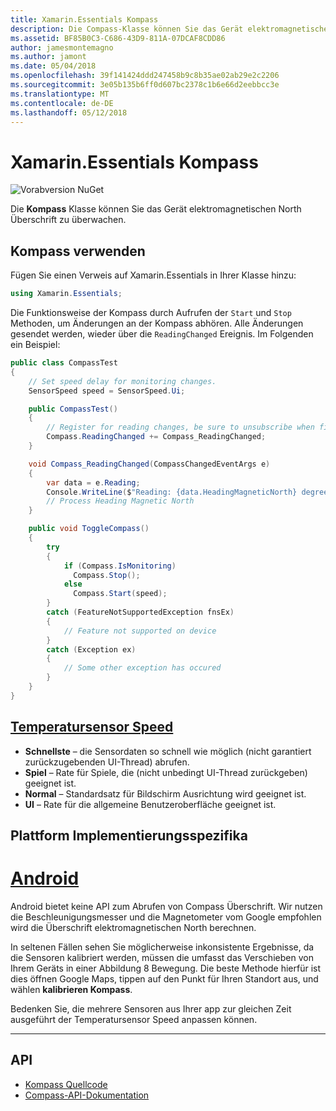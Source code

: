 ```yaml
---
title: Xamarin.Essentials Kompass
description: Die Compass-Klasse können Sie das Gerät elektromagnetischen North Überschrift überwachen.
ms.assetid: BF85B0C3-C686-43D9-811A-07DCAF8CDD86
author: jamesmontemagno
ms.author: jamont
ms.date: 05/04/2018
ms.openlocfilehash: 39f141424ddd247458b9c8b35ae02ab29e2c2206
ms.sourcegitcommit: 3e05b135b6ff0d607bc2378c1b6e66d2eebbcc3e
ms.translationtype: MT
ms.contentlocale: de-DE
ms.lasthandoff: 05/12/2018
---
```

# <a name="xamarinessentials-compass"></a>Xamarin.Essentials Kompass

![Vorabversion NuGet](~/media/shared/pre-release.png)

Die **Kompass** Klasse können Sie das Gerät elektromagnetischen North Überschrift zu überwachen.

## <a name="using-compass"></a>Kompass verwenden

Fügen Sie einen Verweis auf Xamarin.Essentials in Ihrer Klasse hinzu:

```csharp
using Xamarin.Essentials;
```

Die Funktionsweise der Kompass durch Aufrufen der `Start` und `Stop` Methoden, um Änderungen an der Kompass abhören. Alle Änderungen gesendet werden, wieder über die `ReadingChanged` Ereignis. Im Folgenden ein Beispiel:

```csharp
public class CompassTest
{
    // Set speed delay for monitoring changes.
    SensorSpeed speed = SensorSpeed.Ui;

    public CompassTest()
    {
        // Register for reading changes, be sure to unsubscribe when finished
        Compass.ReadingChanged += Compass_ReadingChanged;
    }

    void Compass_ReadingChanged(CompassChangedEventArgs e)
    {
        var data = e.Reading;
        Console.WriteLine($"Reading: {data.HeadingMagneticNorth} degrees");
        // Process Heading Magnetic North
    }

    public void ToggleCompass()
    {
        try
        {
            if (Compass.IsMonitoring)
              Compass.Stop();
            else
              Compass.Start(speed);
        }
        catch (FeatureNotSupportedException fnsEx)
        {
            // Feature not supported on device
        }
        catch (Exception ex)
        {
            // Some other exception has occured
        }
    }
}
```

## <a name="sensor-speedxrefxamarinessentialssensorspeed"></a>[Temperatursensor Speed](xref:Xamarin.Essentials.SensorSpeed)

- **Schnellste** – die Sensordaten so schnell wie möglich (nicht garantiert zurückzugebenden UI-Thread) abrufen.
- **Spiel** – Rate für Spiele, die (nicht unbedingt UI-Thread zurückgeben) geeignet ist.
- **Normal** – Standardsatz für Bildschirm Ausrichtung wird geeignet ist.
- **UI** – Rate für die allgemeine Benutzeroberfläche geeignet ist.

## <a name="platform-implementation-specifics"></a>Plattform Implementierungsspezifika

# <a name="androidtabandroid"></a>[Android](#tab/android)

Android bietet keine API zum Abrufen von Compass Überschrift. Wir nutzen die Beschleunigungsmesser und die Magnetometer vom Google empfohlen wird die Überschrift elektromagnetischen North berechnen. 

In seltenen Fällen sehen Sie möglicherweise inkonsistente Ergebnisse, da die Sensoren kalibriert werden, müssen die umfasst das Verschieben von Ihrem Geräts in einer Abbildung 8 Bewegung. Die beste Methode hierfür ist dies öffnen Google Maps, tippen auf den Punkt für Ihren Standort aus, und wählen **kalibrieren Kompass**.

Bedenken Sie, die mehrere Sensoren aus Ihrer app zur gleichen Zeit ausgeführt der Temperatursensor Speed anpassen können.

--------------

## <a name="api"></a>API

- [Kompass Quellcode](https://github.com/xamarin/Essentials/tree/master/Xamarin.Essentials/Compass)
- [Compass-API-Dokumentation](xref:Xamarin.Essentials.Compass)
